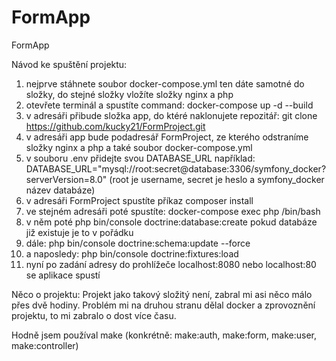 # FormApp
FormApp

Návod ke spuštění projektu: 

1) nejprve stáhnete soubor docker-compose.yml ten dáte samotné do složky, do stejné složky vložíte složky nginx a php
2) otevřete terminál a spustíte command: docker-compose up -d --build
3) v adresáři přibude složka app, do ktéré naklonujete repozitář: git clone https://github.com/kucky21/FormProject.git
4) v adresáři app bude podadresář FormProject, ze kterého odstraníme složky nginx a php a také soubor docker-compose.yml
5) v souboru .env přidejte svou DATABASE_URL například: DATABASE_URL="mysql://root:secret@database:3306/symfony_docker?serverVersion=8.0" (root je username, secret je heslo a symfony_docker název databáze)
6) v adresáři FormProject spustíte příkaz composer install
7) ve stejném adresáři poté spustíte: docker-compose exec php /bin/bash
8) v něm poté php bin/console doctrine:database:create pokud databáze již existuje je to v pořádku
9) dále: php bin/console doctrine:schema:update --force
10) a naposledy: php bin/console doctrine:fixtures:load
11) nyní po zadání adresy do prohlížeče localhost:8080 nebo localhost:80 se aplikace spustí

Něco o projektu: 
Projekt jako takový složitý není, zabral mi asi něco málo přes dvě hodiny.
Problém mi na druhou stranu dělal docker a zprovoznění projektu, to mi zabralo o dost více času.

Hodně jsem používal make (konkrétně: make:auth, make:form, make:user, make:controller)
